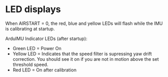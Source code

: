 # LED displays #

When AIRSTART = 0, the red, blue and yellow LEDs will flash while the IMU is calibrating at startup.

ArduIMU Indicator LEDs (after startup):

  * Green LED = Power On
  * Yellow LED = Indicates that the speed filter is supressing yaw drift correction. You should see it on if you are not in motion above the set threshold speed.
  * Red LED = On after calibration